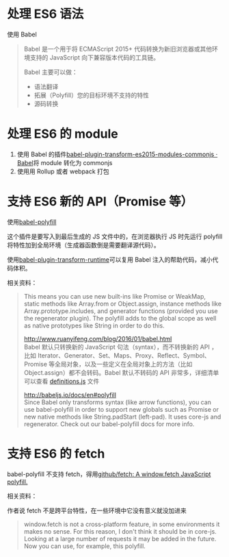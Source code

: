 # 处理 ES6 语法

使用 Babel

> Babel 是一个用于将 ECMAScript 2015+ 代码转换为新旧浏览器或其他环境支持的 JavaScript 向下兼容版本代码的工具链。
>
> Babel 主要可以做：
>
> -   语法翻译
> -   拓展（Polyfill）您的目标环境不支持的特性
> -   源码转换

# 处理 ES6 的 module

1.  使用 Babel 的插件[babel-plugin-transform-es2015-modules-commonjs · Babel](https://babeljs.io/docs/en/babel-plugin-transform-es2015-modules-commonjs/)将 module 转化为 commonjs
2.  使用用 Rollup 或者 webpack 打包

# 支持 ES6 新的 API（Promise 等）

使用[babel-polyfill](http://babeljs.io/docs/en/babel-polyfill)

这个插件是要写入到最后生成的 JS 文件中的，在浏览器执行 JS 时先运行 polyfill 将特性加到全局环境（生成器函数倒是需要翻译源代码）。

使用[babel-plugin-transform-runtime](http://babeljs.io/docs/en/babel-plugin-transform-runtime/)可以复用 Babel 注入的帮助代码，减小代码体积。

相关资料：

> This means you can use new built-ins like Promise or WeakMap, static methods like Array.from or Object.assign, instance methods like Array.prototype.includes, and generator functions (provided you use the regenerator plugin). The polyfill adds to the global scope as well as native prototypes like String in order to do this.
>
> <http://www.ruanyifeng.com/blog/2016/01/babel.html>  
> Babel 默认只转换新的 JavaScript 句法（syntax），而不转换新的 API ，比如 Iterator、Generator、Set、Maps、Proxy、Reflect、Symbol、Promise 等全局对象，以及一些定义在全局对象上的方法（比如 Object.assign）都不会转码。Babel 默认不转码的 API 非常多，详细清单可以查看 [definitions.js](https://github.com/babel/babel/blob/master/packages/babel-plugin-transform-runtime/src/definitions.js) 文件
>
> <http://babeljs.io/docs/en#polyfill>  
> Since Babel only transforms syntax (like arrow functions), you can use babel-polyfill in order to support new globals such as Promise or new native methods like String.padStart (left-pad). It uses core-js and regenerator. Check out our babel-polyfill docs for more info.

# 支持 ES6 的 fetch

babel-polyfill 不支持 fetch，得用[github/fetch: A window.fetch JavaScript polyfill.](https://github.com/github/fetch)

相关资料：

作者说 fetch 不是跨平台特性，在一些环境中它没有意义就没加进来

> window.fetch is not a cross-platform feature, in some environments it makes no sense. For this reason, I don't think it should be in core-js. Looking at a large number of requests it may be added in the future. Now you can use, for example, this polyfill.

